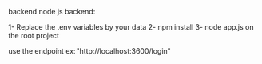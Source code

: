 backend node js backend:

1- Replace the .env variables by your data
2- npm install
3- node app.js on the root project 



use the endpoint ex: 'http://localhost:3600/login"  
